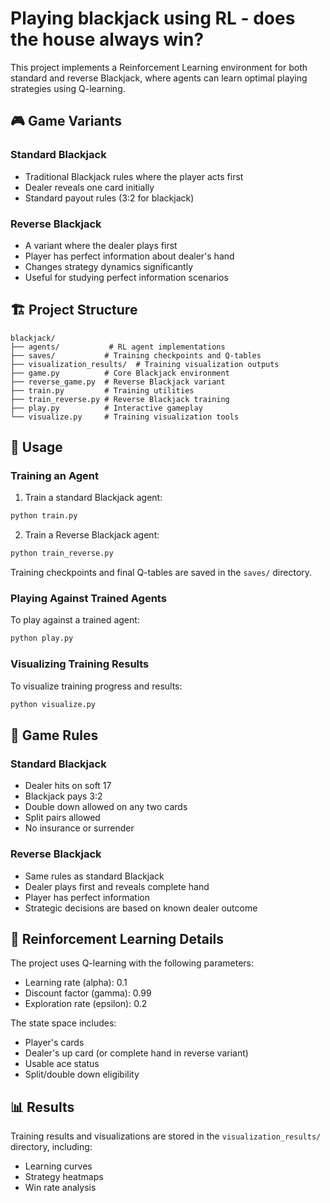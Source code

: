 # Playing blackjack using RL - does the house always win?

This project implements a Reinforcement Learning environment for both standard and reverse Blackjack, where agents can learn optimal playing strategies using Q-learning.

## 🎮 Game Variants

### Standard Blackjack
- Traditional Blackjack rules where the player acts first
- Dealer reveals one card initially
- Standard payout rules (3:2 for blackjack)

### Reverse Blackjack
- A variant where the dealer plays first
- Player has perfect information about dealer's hand
- Changes strategy dynamics significantly
- Useful for studying perfect information scenarios

## 🏗️ Project Structure

```
blackjack/
├── agents/           # RL agent implementations
├── saves/           # Training checkpoints and Q-tables
├── visualization_results/  # Training visualization outputs
├── game.py          # Core Blackjack environment
├── reverse_game.py  # Reverse Blackjack variant
├── train.py         # Training utilities
├── train_reverse.py # Reverse Blackjack training
├── play.py          # Interactive gameplay
└── visualize.py     # Training visualization tools
```

## 🎯 Usage

### Training an Agent

1. Train a standard Blackjack agent:
  ```bash
  python train.py
  ```

2. Train a Reverse Blackjack agent:
  ```bash
  python train_reverse.py
  ```

Training checkpoints and final Q-tables are saved in the `saves/` directory.

### Playing Against Trained Agents

To play against a trained agent:
```bash
python play.py
```

### Visualizing Training Results

To visualize training progress and results:
```bash
python visualize.py
```

## 🎲 Game Rules

### Standard Blackjack
- Dealer hits on soft 17
- Blackjack pays 3:2
- Double down allowed on any two cards
- Split pairs allowed
- No insurance or surrender

### Reverse Blackjack
- Same rules as standard Blackjack
- Dealer plays first and reveals complete hand
- Player has perfect information
- Strategic decisions are based on known dealer outcome

## 🤖 Reinforcement Learning Details

The project uses Q-learning with the following parameters:
- Learning rate (alpha): 0.1
- Discount factor (gamma): 0.99
- Exploration rate (epsilon): 0.2

The state space includes:
- Player's cards
- Dealer's up card (or complete hand in reverse variant)
- Usable ace status
- Split/double down eligibility

## 📊 Results

Training results and visualizations are stored in the `visualization_results/` directory, including:
- Learning curves
- Strategy heatmaps
- Win rate analysis
